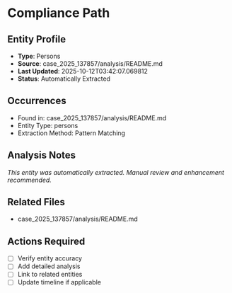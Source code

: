 # Compliance Path

## Entity Profile
- **Type**: Persons
- **Source**: case_2025_137857/analysis/README.md
- **Last Updated**: 2025-10-12T03:42:07.069812
- **Status**: Automatically Extracted

## Occurrences
- Found in: case_2025_137857/analysis/README.md
- Entity Type: persons
- Extraction Method: Pattern Matching

## Analysis Notes
*This entity was automatically extracted. Manual review and enhancement recommended.*

## Related Files
- case_2025_137857/analysis/README.md

## Actions Required
- [ ] Verify entity accuracy
- [ ] Add detailed analysis
- [ ] Link to related entities
- [ ] Update timeline if applicable
